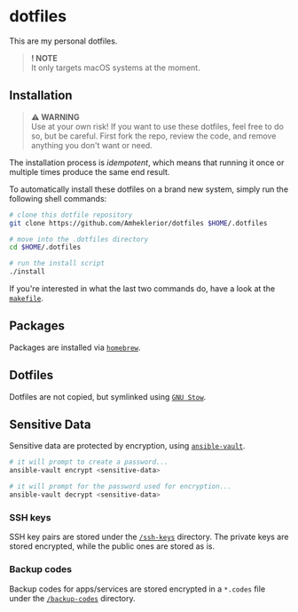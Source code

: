 # dotfiles

This are my personal dotfiles.

> **! NOTE**\
> It only targets macOS systems at the moment.

## Installation

> **⚠ WARNING**\
> Use at your own risk! If you want to use these dotfiles, feel free to do so, but be careful. First fork the repo, review the code, and remove anything you don't want or need.

The installation process is _idempotent_, which means that running it once or multiple times produce the same end result.

To automatically install these dotfiles on a brand new system, simply run the following shell commands:

```sh
# clone this dotfile repository
git clone https://github.com/Amheklerior/dotfiles $HOME/.dotfiles

# move into the .dotfiles directory
cd $HOME/.dotfiles

# run the install script
./install
```

If you're interested in what the last two commands do, have a look at the [`makefile`](/makefile).

## Packages

Packages are installed via [`homebrew`](https://brew.sh/).

<!-- TODO -->

## Dotfiles

Dotfiles are not copied, but symlinked using [`GNU Stow`](https://www.gnu.org/software/stow/).

<!-- TODO -->

## Sensitive Data

Sensitive data are protected by encryption, using [`ansible-vault`](https://docs.ansible.com/ansible/latest/vault_guide/index.html).

```sh
# it will prompt to create a password...
ansible-vault encrypt <sensitive-data>

# it will prompt for the password used for encryption...
ansible-vault decrypt <sensitive-data>
```

### SSH keys

SSH key pairs are stored under the [`/ssh-keys`](/ssh-keys/) directory. The private keys are stored encrypted, while the public ones are stored as is.

### Backup codes

Backup codes for apps/services are stored encrypted in a `*.codes` file under the [`/backup-codes`](/backup-codes/) directory.
